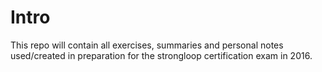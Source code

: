 # Intro

This repo will contain all exercises, summaries and personal notes used/created in preparation for the strongloop certification exam in 2016. 